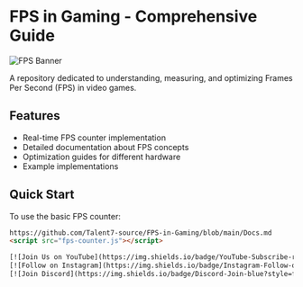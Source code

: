 # FPS in Gaming - Comprehensive Guide

![FPS Banner](https://cdn.discordapp.com/attachments/1338700281839489065/1385294169634902087/InShot_20250619_215059051.jpg)

A repository dedicated to understanding, measuring, and optimizing Frames Per Second (FPS) in video games.

## Features

- Real-time FPS counter implementation
- Detailed documentation about FPS concepts
- Optimization guides for different hardware
- Example implementations

## Quick Start

To use the basic FPS counter:
```html
https://github.com/Talent7-source/FPS-in-Gaming/blob/main/Docs.md
<script src="fps-counter.js"></script>

[![Join Us on YouTube](https://img.shields.io/badge/YouTube-Subscribe-red?style=for-the-badge&logo=youtube)](https://www.youtube.com/@Talent-7)
[![Follow on Instagram](https://img.shields.io/badge/Instagram-Follow-orange?style=for-the-badge&logo=instagram)](https://www.instagram.com/t7members/)
[![Join Discord](https://img.shields.io/badge/Discord-Join-blue?style=for-the-badge&logo=discord)](https://discord.gg/nMCGpZAE)
